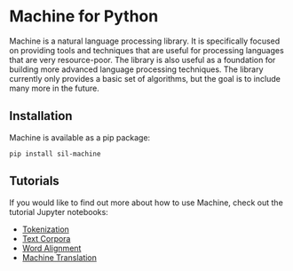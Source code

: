 # Machine for Python

Machine is a natural language processing library. It is specifically focused on providing tools and techniques that are useful for processing languages that are very resource-poor. The library is also useful as a foundation for building more advanced language processing techniques. The library currently only provides a basic set of algorithms, but the goal is to include many more in the future.

## Installation

Machine is available as a pip package:

```
pip install sil-machine
```

## Tutorials

If you would like to find out more about how to use Machine, check out the tutorial Jupyter notebooks:

- [Tokenization](https://githubtocolab.com/sillsdev/machine.py/blob/main/samples/tokenization.ipynb)
- [Text Corpora](https://githubtocolab.com/sillsdev/machine.py/blob/main/samples/corpora.ipynb)
- [Word Alignment](https://githubtocolab.com/sillsdev/machine.py/blob/main/samples/word_alignment.ipynb)
- [Machine Translation](https://githubtocolab.com/sillsdev/machine.py/blob/main/samples/machine_translation.ipynb)
